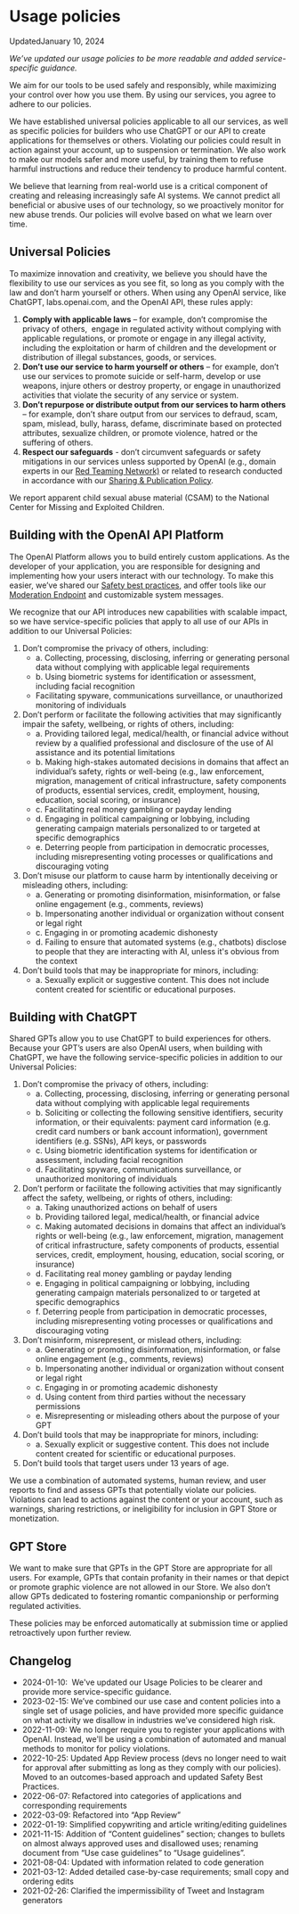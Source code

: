 Usage policies
==============

UpdatedJanuary 10, 2024

_We’ve updated our usage policies to be more readable and added service-specific guidance._

  

We aim for our tools to be used safely and responsibly, while maximizing your control over how you use them. By using our services, you agree to adhere to our policies.  
  
We have established universal policies applicable to all our services, as well as specific policies for builders who use ChatGPT or our API to create applications for themselves or others. Violating our policies could result in action against your account, up to suspension or termination. We also work to make our models safer and more useful, by training them to refuse harmful instructions and reduce their tendency to produce harmful content. 

We believe that learning from real-world use is a critical component of creating and releasing increasingly safe AI systems. We cannot predict all beneficial or abusive uses of our technology, so we proactively monitor for new abuse trends. Our policies will evolve based on what we learn over time.  

Universal Policies
------------------

To maximize innovation and creativity, we believe you should have the flexibility to use our services as you see fit, so long as you comply with the law and don’t harm yourself or others. When using any OpenAI service, like ChatGPT, labs.openai.com, and the OpenAI API, these rules apply:  

1. **Comply with applicable laws** – for example, don’t compromise the privacy of others,  engage in regulated activity without complying with applicable regulations, or promote or engage in any illegal activity, including the exploitation or harm of children and the development or distribution of illegal substances, goods, or services.
2. **Don’t use our service to harm yourself or others** – for example, don’t use our services to promote suicide or self-harm, develop or use weapons, injure others or destroy property, or engage in unauthorized activities that violate the security of any service or system. 
3. **Don’t repurpose or distribute output from our services to harm others** – for example, don’t share output from our services to defraud, scam, spam, mislead, bully, harass, defame, discriminate based on protected attributes, sexualize children, or promote violence, hatred or the suffering of others.
4. **Respect our safeguards** - don’t circumvent safeguards or safety mitigations in our services unless supported by OpenAI (e.g., domain experts in our [Red Teaming Network)](https://openai.com/blog/red-teaming-network) or related to research conducted in accordance with our [Sharing & Publication Policy](https://openai.com/policies/sharing-publication-policy).  

We report apparent child sexual abuse material (CSAM) to the National Center for Missing and Exploited Children.

Building with the OpenAI API Platform
-------------------------------------

The OpenAI Platform allows you to build entirely custom applications. As the developer of your application, you are responsible for designing and implementing how your users interact with our technology. To make this easier, we’ve shared our [Safety best practices](https://platform.openai.com/docs/guides/safety-best-practices), and offer tools like our [Moderation Endpoint](https://platform.openai.com/docs/guides/moderation) and customizable system messages. 

We recognize that our API introduces new capabilities with scalable impact, so we have service-specific policies that apply to all use of our APIs in addition to our Universal Policies:

1. Don’t compromise the privacy of others, including:
    * a. Collecting, processing, disclosing, inferring or generating personal data without complying with applicable legal requirements
    * b. Using biometric systems for identification or assessment, including facial recognition
    * Facilitating spyware, communications surveillance, or unauthorized monitoring of individuals
2. Don’t perform or facilitate the following activities that may significantly impair the safety, wellbeing, or rights of others, including:
    * a. Providing tailored legal, medical/health, or financial advice without review by a qualified professional and disclosure of the use of AI assistance and its potential limitations
    * b. Making high-stakes automated decisions in domains that affect an individual’s safety, rights or well-being (e.g., law enforcement, migration, management of critical infrastructure, safety components of products, essential services, credit, employment, housing, education, social scoring, or insurance)
    * c. Facilitating real money gambling or payday lending
    * d. Engaging in political campaigning or lobbying, including generating campaign materials personalized to or targeted at specific demographics
    * e. Deterring people from participation in democratic processes, including misrepresenting voting processes or qualifications and discouraging voting
3. Don’t misuse our platform to cause harm by intentionally deceiving or misleading others, including:
    * a. Generating or promoting disinformation, misinformation, or false online engagement (e.g., comments, reviews)
    * b. Impersonating another individual or organization without consent or legal right
    * c. Engaging in or promoting academic dishonesty 
    * d. Failing to ensure that automated systems (e.g., chatbots) disclose to people that they are interacting with AI, unless it's obvious from the context
4. Don’t build tools that may be inappropriate for minors, including:
    * a. Sexually explicit or suggestive content. This does not include content created for scientific or educational purposes.

Building with ChatGPT
---------------------

Shared GPTs allow you to use ChatGPT to build experiences for others. Because your GPT’s users are also OpenAI users, when building with ChatGPT, we have the following service-specific policies in addition to our Universal Policies:

1. Don’t compromise the privacy of others, including:
    * a. Collecting, processing, disclosing, inferring or generating personal data without complying with applicable legal requirements
    * b. Soliciting or collecting the following sensitive identifiers, security information, or their equivalents: payment card information (e.g. credit card numbers or bank account information), government identifiers (e.g. SSNs), API keys, or passwords
    * c. Using biometric identification systems for identification or assessment, including facial recognition
    * d. Facilitating spyware, communications surveillance, or unauthorized monitoring of individuals
2. Don’t perform or facilitate the following activities that may significantly affect the safety, wellbeing, or rights of others, including:
    * a. Taking unauthorized actions on behalf of users
    * b. Providing tailored legal, medical/health, or financial advice
    * c. Making automated decisions in domains that affect an individual’s rights or well-being (e.g., law enforcement, migration, management of critical infrastructure, safety components of products, essential services, credit, employment, housing, education, social scoring, or insurance)
    * d. Facilitating real money gambling or payday lending
    * e. Engaging in political campaigning or lobbying, including generating campaign materials personalized to or targeted at specific demographics
    * f. Deterring people from participation in democratic processes, including misrepresenting voting processes or qualifications and discouraging voting
3. Don’t misinform, misrepresent, or mislead others, including:
    * a. Generating or promoting disinformation, misinformation, or false online engagement (e.g., comments, reviews)
    * b. Impersonating another individual or organization without consent or legal right
    * c. Engaging in or promoting academic dishonesty
    * d. Using content from third parties without the necessary permissions
    * e. Misrepresenting or misleading others about the purpose of your GPT
4. Don’t build tools that may be inappropriate for minors, including:
    * a. Sexually explicit or suggestive content. This does not include content created for scientific or educational purposes.
5. Don’t build tools that target users under 13 years of age.

We use a combination of automated systems, human review, and user reports to find and assess GPTs that potentially violate our policies. Violations can lead to actions against the content or your account, such as warnings, sharing restrictions, or ineligibility for inclusion in GPT Store or monetization.

GPT Store
---------

We want to make sure that GPTs in the GPT Store are appropriate for all users. For example, GPTs that contain profanity in their names or that depict or promote graphic violence are not allowed in our Store. We also don’t allow GPTs dedicated to fostering romantic companionship or performing regulated activities.

These policies may be enforced automatically at submission time or applied retroactively upon further review.

Changelog
---------

* 2024-01-10:  We've updated our Usage Policies to be clearer and provide more service-specific guidance.
* 2023-02-15: We’ve combined our use case and content policies into a single set of usage policies, and have provided more specific guidance on what activity we disallow in industries we’ve considered high risk.
* 2022-11-09: We no longer require you to register your applications with OpenAI. Instead, we'll be using a combination of automated and manual methods to monitor for policy violations.
* 2022-10-25: Updated App Review process (devs no longer need to wait for approval after submitting as long as they comply with our policies). Moved to an outcomes-based approach and updated Safety Best Practices.
* 2022-06-07: Refactored into categories of applications and corresponding requirements
* 2022-03-09: Refactored into “App Review”
* 2022-01-19: Simplified copywriting and article writing/editing guidelines
* 2021-11-15: Addition of “Content guidelines” section; changes to bullets on almost always approved uses and disallowed uses; renaming document from “Use case guidelines” to “Usage guidelines”.
* 2021-08-04: Updated with information related to code generation
* 2021-03-12: Added detailed case-by-case requirements; small copy and ordering edits
* 2021-02-26: Clarified the impermissibility of Tweet and Instagram generators